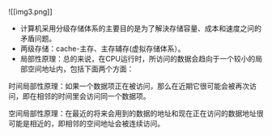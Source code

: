 ![[img3.png]]
- 计算机采用分级存储体系的主要目的是为了解決存储容量、成本和速度之问的矛盾问题。
- ﻿两级存储：cache-主存、主存辅存(虚拟存储体系）。
- ﻿局部性原理：总的来说，在CPU运行时，所访问的数据会趋向于一个较小的局部空间地址内，包括下面两个方面：

时间局部性原理：如果一个数据项正在被访问，那么在近期它很可能会被再次访问，即在相邻的时间里会访问同一个数据项。

空间局部性原理：在最近的将来会用到的数据的地址和现在正在访问的数据地址很可能是相近的，即相邻的空间地址会被连续访问。